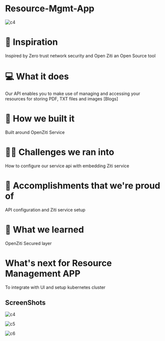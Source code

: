 # Resource-Mgmt-App

![c4](https://user-images.githubusercontent.com/94980910/145726737-943dad92-18df-45a5-a053-5973b18ef005.png)

# 🧠 Inspiration
Inspired by Zero trust network security and Open Ziti an Open Source tool

# 💻 What it does
Our API enables you to make use of managing and accessing your resources for storing PDF, TXT files and images [Blogs]

# 🔨 How we built it
Built around OpenZiti Service

# 🏃🏻 Challenges we ran into
How to configure our service api with embedding Ziti service

# 📌 Accomplishments that we're proud of
API configuration and Ziti service setup

# 📖 What we learned
OpenZiti Secured layer 

# What's next for Resource Management APP
To integrate with UI and setup kubernetes cluster



## ScreenShots


![c4](https://user-images.githubusercontent.com/94980910/145726737-943dad92-18df-45a5-a053-5973b18ef005.png)


![c5](https://user-images.githubusercontent.com/94980910/145726749-7cf221db-28d0-4e4a-92c3-9e197bc019be.png)


![c6](https://user-images.githubusercontent.com/94980910/145726754-46bacd09-8fb2-41f6-a0d4-81b75778dd79.png)
